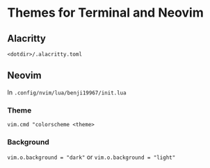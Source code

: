 # Themes for Terminal and Neovim

## Alacritty

`<dotdir>/.alacritty.toml`

## Neovim

In `.config/nvim/lua/benji19967/init.lua`

### Theme
`vim.cmd "colorscheme <theme>`

### Background
`vim.o.background = "dark"` or
`vim.o.background = "light"`
